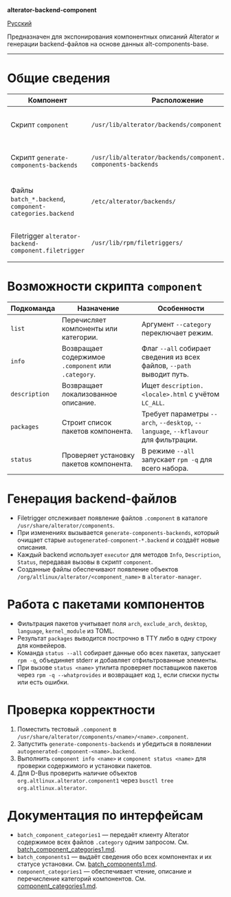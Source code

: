 **alterator-backend-component**

[Русский](README.ru_RU.md)

Предназначен для экспонирования компонентных описаний Alterator и генерации backend-файлов на основе данных alt-components-base.

---

# Общие сведения
| Компонент | Расположение | Назначение |
| --------- | ------------ | ---------- |
| Скрипт `component` | `/usr/lib/alterator/backends/component` | Предоставляет CLI и D-Bus-методы для работы с компонентами и категориями. |
| Скрипт `generate-components-backends` | `/usr/lib/alterator/backends/component.d/generate-components-backends` | Автоматически создаёт backend-файлы `autogenerated-component-*.backend`. |
| Файлы `batch_*.backend`, `component-categories.backend` | `/etc/alterator/backends/` | Регистрируют глобальные объекты D-Bus (`batch_component_categories1`, `batch_components1`, `component_categories1`). |
| Filetrigger `alterator-backend-component.filetrigger` | `/usr/lib/rpm/filetriggers/` | Следит за установкой `.component` файлов и запускает генератор backend'ов. |

# Возможности скрипта `component`
| Подкоманда | Назначение | Особенности |
| ---------- | ---------- | ----------- |
| `list` | Перечисляет компоненты или категории. | Аргумент `--category` переключает режим. |
| `info` | Возвращает содержимое `.component` или `.category`. | Флаг `--all` собирает сведения из всех файлов, `--path` выводит путь. |
| `description` | Возвращает локализованное описание. | Ищет `description.<locale>.html` с учётом `LC_ALL`. |
| `packages` | Строит список пакетов компонента. | Требует параметры `--arch`, `--desktop`, `--language`, `--kflavour` для фильтрации. |
| `status` | Проверяет установку пакетов компонента. | В режиме `--all` запускает `rpm -q` для всего набора. |

# Генерация backend-файлов
- Filetrigger отслеживает появление файлов `.component` в каталоге `/usr/share/alterator/components`.
- При изменениях вызывается `generate-components-backends`, который очищает старые `autogenerated-component-*.backend` и создаёт новые описания.
- Каждый backend использует `executor` для методов `Info`, `Description`, `Status`, передавая вызовы в скрипт `component`.
- Созданные файлы обеспечивают появление объектов `/org/altlinux/alterator/<component_name>` в `alterator-manager`.

# Работа с пакетами компонентов
- Фильтрация пакетов учитывает поля `arch`, `exclude_arch`, `desktop`, `language`, `kernel_module` из TOML.
- Результат `packages` выводится построчно в TTY либо в одну строку для конвейеров.
- Команда `status --all` собирает данные обо всех пакетах, запускает `rpm -q`, объединяет stderr и добавляет отфильтрованные элементы.
- При вызове `status <name>` утилита проверяет поставщиков пакетов через `rpm -q --whatprovides` и возвращает код `1`, если списки пусты или есть ошибки.

# Проверка корректности
1. Поместить тестовый `.component` в `/usr/share/alterator/components/<name>/<name>.component`.
2. Запустить `generate-components-backends` и убедиться в появлении `autogenerated-component-<name>.backend`.
3. Выполнить `component info <name>` и `component status <name>` для проверки содержимого и установки пакетов.
4. Для D-Bus проверить наличие объектов `org.altlinux.alterator.component1` через `busctl tree org.altlinux.alterator`.

# Документация по интерфейсам
- `batch_component_categories1` — передаёт клиенту Alterator содержимое всех файлов `.category` одним запросом. См. [batch_component_categories1.md](./batch_component_categories1.md).
- `batch_components1` — выдаёт сведения обо всех компонентах и их статусе установки. См. [batch_components1.md](./batch_components1.md).
- `component_categories1` — обеспечивает чтение, описание и перечисление категорий компонентов. См. [component_categories1.md](./component_categories1.md).
